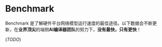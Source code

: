 # Benchmark

Benchmark 是了解硬件平台网络模型运行速度的最佳途径。以下数据会不断更新，在**业界顶尖**的端侧**AI编译器团队**的努力下，**没有最快，只有更快**！

(*TODO*)
